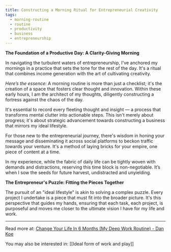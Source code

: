 ```yaml
---
title: Constructing a Morning Ritual for Entrepreneurial Creativity
tags:
  - morning-routine
  - routine
  - productivity
  - business
  - entrepreneurship
---
```

**The Foundation of a Productive Day: A Clarity-Giving Morning**

In navigating the turbulent waters of entrepreneurship, I've anchored my mornings in a practice that sets the tone for the rest of the day. It's a ritual that combines income generation with the art of cultivating creativity.

_Here’s the essence:_ A morning routine is more than just a checklist; it's the creation of a space that fosters clear thought and innovation. Within these early hours, I am the architect of my thoughts, diligently constructing a fortress against the chaos of the day.

It's essential to record every fleeting thought and insight — a process that transforms mental clutter into actionable steps. This isn't merely about progress; it's about strategic advancement towards constructing a business that mirrors my ideal lifestyle.

For those new to the entrepreneurial journey, there's wisdom in honing your message and disseminating it across social platforms to beckon traffic towards your venture. It's a method of laying bricks for your empire, one piece of content at a time.

In my experience, while the fabric of daily life can be tightly woven with demands and distractions, reserving this time block is non-negotiable. It’s when I sow the seeds for future harvest, undistracted and unyielding.

**The Entrepreneur's Puzzle: Fitting the Pieces Together**

The pursuit of an "ideal lifestyle" is akin to solving a complex puzzle. Every project I undertake is a piece that must fit into the broader picture. It's this perspective that guides my hands, ensuring that each task, each project, is purposeful and moves me closer to the ultimate vision I have for my life and work.

----

Read more at: [Change Your Life In 6 Months (My Deep Work Routine) - Dan Koe](https://thedankoe.com/letters/change-your-life-in-6-months-my-deep-work-routine/)

You may also be interested in: [[Ideal form of work and play]]